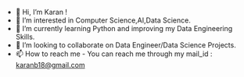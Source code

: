 - 👋 Hi, I’m Karan !
- 👀 I’m interested in Computer Science,AI,Data Science.
- 🌱 I’m currently learning Python and improving my Data Engineering Skills.
- 💞️ I’m looking to collaborate on Data Engineer/Data Science Projects.
- 📫 How to reach me - You can reach me through my mail_id : karanb18@gmail.com

<!---
karanb23/karanb23 is a ✨ special ✨ repository because its `README.md` (this file) appears on your GitHub profile.
You can click the Preview link to take a look at your changes.
--->
